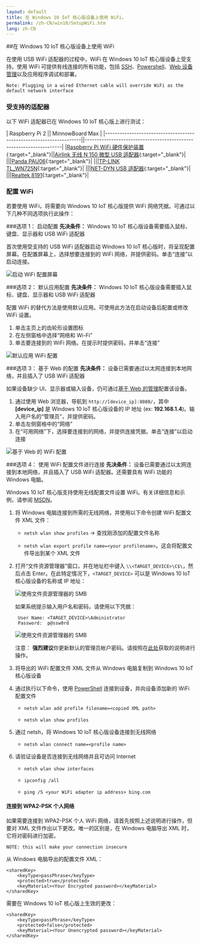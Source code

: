 ```yaml
---
layout: default
title: 在 Windows 10 IoT 核心版设备上使用 WiFi。
permalink: /zh-CN/win10/SetupWiFi.htm
lang: zh-CN
---
```


##在 Windows 10 IoT 核心版设备上使用 WiFi

在使用 USB WiFi 适配器的过程中，WiFi 在 Windows 10 IoT 核心版设备上受支持。使用 WiFi 可提供有线连接的所有功能，包括 [SSH]({{site.baseurl}}/{{page.lang}}/win10/samples/SSH.htm)、[Powershell]({{site.baseurl}}/{{page.lang}}/win10/samples/PowerShell.htm)、[Web 设备管理]({{site.baseurl}}/{{page.lang}}/win10/tools/Webb.htm)以及应用程序调试和部署。

	Note: Plugging in a wired Ethernet cable will override WiFi as the default network interface

### <a name="WiFi_Devices"></a>受支持的适配器
以下 WiFi 适配器已在 Windows 10 IoT 核心版上进行测试：

\| Raspberry Pi 2 \|\| MinnowBoard Max \| \|--------------------------------------------------------------------\|\|--------------------------------------------------------------------\| \|[Raspberry Pi WiFi 硬件保护装置](http://swag.raspberrypi.org/collections/frontpage/products/official-raspberry-pi-Wifi-dongle){:target="_blank"}\|\|[Airlink 无线 N 150 微型 USB 适配器](http://www.amazon.com/Airlink101-AWLL5077-150Mbps-Wireless-Adapter/dp/B002VFWY9M){:target="_blank"}\| \|\|\|[Panda PAU06](http://www.amazon.com/Panda-300Mbps-Wireless-N-Adapter-button/dp/B00JDVRCI0){:target="_blank"}\| \|\|\|[TP-LINK TL\_WN725N](http://www.amazon.com/TP-LINK-TL-WN725N-Wireless-Adapter-150Mbps/dp/B008IFXQFU){:target="_blank"}\| \|\|\|[NET-DYN USB 适配器](http://www.amazon.com/Adapter-NET-DYN%C2%AE-Perfect-Desktop-Laptop/dp/B00LWE14TO){:target="_blank"}\| \|\|\|[Realtek 8191](http://www.amazon.com/Realtek-300Mbps-802-11n-Wireless-Network/dp/B00AVSRLTO){:target="_blank"}\|

### 配置 WiFi
若要使用 WiFi，将需要向 Windows 10 IoT 核心版提供 WiFi 网络凭据。可通过以下几种不同选项执行此操作：

###选项 1： 启动配置
**先决条件：** Windows 10 IoT 核心版设备需要插入鼠标、键盘、显示器和 USB WiFi 适配器

首次使用受支持的 USB WiFi 适配器启动 Windows 10 IoT 核心版时，将呈现配置屏幕。在配置屏幕上，选择想要连接到的 WiFi 网络，并提供密码。单击“连接”以启动连接。

![启动 WiFi 配置屏幕]({{site.baseurl}}/images/SetupWiFi/WiFiStartupConfig.png)

###选项 2： 默认应用配置
**先决条件：** Windows 10 IoT 核心版设备需要插入鼠标、键盘、显示器和 USB WiFi 适配器

配置 WiFi 的替代方法是使用默认应用。可使用此方法在启动设备后配置或修改 WiFi 设置。

1. 单击主页上的齿轮形设置图标
2. 在左侧窗格中选择“网络和 Wi-Fi”
3. 单击要连接到的 WiFi 网络。在提示时提供密码，并单击“连接”

![默认应用 WiFi 配置]({{site.baseurl}}/images/SetupWiFi/DefaultAppWiFiConfig.png)

###选项 3： 基于 Web 的配置
**先决条件：** 设备已需要通过以太网连接到本地网络，并且插入了 USB WiFi 适配器

如果设备缺少 UI、显示器或输入设备，仍可通过[基于 Web 的管理]({{site.baseurl}}/{{page.lang}}/win10/tools/Webb.htm)配置该设备。

1. 通过使用 Web 浏览器，导航到 `http://[device_ip]:8080/`，其中 **\[device\_ip\]** 是 Windows 10 IoT 核心版设备的 IP 地址 \(ex: **192.168.1.4**\)。输入用户名的“管理员”，并提供密码。
2. 单击左侧窗格中的“网络”
3. 在“可用网络”下，选择要连接到的网络，并提供连接凭据。单击“连接”以启动连接

![基于 Web 的 WiFi 配置]({{site.baseurl}}/images/SetupWiFi/WebBWiFiConfig.png)

###选项 4： 使用 WiFi 配置文件进行连接
**先决条件：** 设备已需要通过以太网连接到本地网络，并且插入了 USB WiFi 适配器。还需要具有 WiFi 功能的 Windows 电脑。

Windows 10 IoT 核心版支持使用无线配置文件设置 WiFi。有关详细信息和示例，请参阅 [MSDN](https://msdn.microsoft.com/zh-CN/library/windows/desktop/aa369853)。

1. 将 Windows 电脑连接到所需的无线网络，并使用以下命令创建 WiFi 配置文件 XML 文件：

    * `netsh wlan show profiles` -\> 查找刚添加的配置文件名称

    * `netsh wlan export profile name=<your profilename>`。这会将配置文件导出到某个 XML 文件

2. 打开“文件资源管理器”窗口，并在地址栏中键入 `\\<TARGET_DEVICE>\C$\`，然后点击 Enter。在此特定情况下，`<TARGET_DEVICE>` 可以是 Windows 10 IoT 核心版设备的名称或 IP 地址：

    ![使用文件资源管理器的 SMB]({{site.baseurl}}/images/DriverLab/smb1.png)

    如果系统提示输入用户名和密码，请使用以下凭据：

        User Name: <TARGET_DEVICE>\Administrator
        Password:  p@ssw0rd

    ![使用文件资源管理器的 SMB]({{site.baseurl}}/images/DriverLab/cred1.png)
	
    注意： **强烈建议**你更新默认的管理员帐户密码。请按照在[此处]({{site.baseurl}}/{{page.lang}}/win10/samples/PowerShell.htm)获取的说明进行操作。

3. 将导出的 WiFi 配置文件 XML 文件从 Windows 电脑复制到 Windows 10 IoT 核心版设备

4. 通过执行以下命令，使用 [PowerShell]({{site.baseurl}}/{{page.lang}}/win10/samples/PowerShell.htm) 连接到设备，并向设备添加新的 WiFi 配置文件

    * `netsh wlan add profile filename=<copied XML path>`

    * `netsh wlan show profiles`

5. 通过 netsh，将 Windows 10 IoT 核心版设备连接到无线网络

    * `netsh wlan connect name=<profile name>`

6. 请验证设备是否连接到无线网络并且可访问 Internet

    * `netsh wlan show interfaces`

    * `ipconfig /all`

    * `ping /S <your WiFi adapter ip address> bing.com`

 

#### 连接到 WPA2-PSK 个人网络

如果需要连接到 WPA2-PSK 个人 WiFi 网络，请首先按照上述说明进行操作，但要对 XML 文件作出以下更改。唯一的区别是，在 Windows 电脑导出 XML 时，它将对密码进行加密。

    NOTE: this will make your connection insecure

从 Windows 电脑导出的配置文件 XML：

    <sharedKey>
        <keyType>passPhrase</keyType>
        <protected>true</protected>
        <keyMaterial><Your Encrypted password></keyMaterial>
    </sharedKey>

 

需要在 Windows 10 IoT 核心版上生效的更改：

    <sharedKey>
        <keyType>passPhrase</keyType>
        <protected>false</protected>
        <keyMaterial><Your Unencrypted password></keyMaterial>
    </sharedKey>
